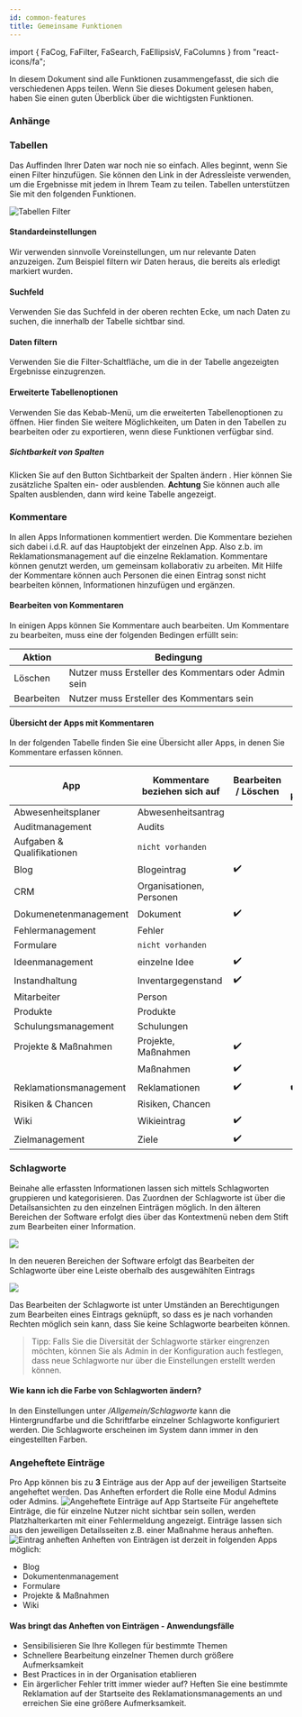 ```yaml
---
id: common-features
title: Gemeinsame Funktionen
---
```


import {
FaCog,
FaFilter,
FaSearch,
FaEllipsisV,
FaColumns
} from "react-icons/fa";

In diesem Dokument sind alle Funktionen zusammengefasst, die sich die verschiedenen Apps teilen. Wenn Sie dieses Dokument gelesen haben, haben Sie einen guten Überblick über die wichtigsten Funktionen.

### Anhänge

### Tabellen

Das Auffinden Ihrer Daten war noch nie so einfach. Alles beginnt, wenn Sie einen Filter hinzufügen.
Sie können den Link in der Adressleiste verwenden, um die Ergebnisse mit jedem in Ihrem Team zu teilen. Tabellen unterstützen Sie mit den folgenden Funktionen.

![Tabellen Filter](https://caqadmin.blob.core.windows.net/public-screenshots/manual-screenshots/basicTableFunctions_sm.gif)

#### <FaCog/> Standardeinstellungen

Wir verwenden sinnvolle Voreinstellungen, um nur relevante Daten anzuzeigen. Zum Beispiel filtern wir Daten heraus, die bereits als erledigt markiert wurden.

#### <FaSearch/> Suchfeld

Verwenden Sie das Suchfeld in der oberen rechten Ecke, um nach Daten zu suchen, die innerhalb der Tabelle sichtbar sind.

#### <FaFilter/> Daten filtern

Verwenden Sie die Filter-Schaltfläche, um die in der Tabelle angezeigten Ergebnisse einzugrenzen.

#### <FaEllipsisV/> Erweiterte Tabellenoptionen

Verwenden Sie das Kebab-Menü, um die erweiterten Tabellenoptionen zu öffnen.
Hier finden Sie weitere Möglichkeiten, um Daten in den Tabellen zu bearbeiten oder zu exportieren, wenn diese Funktionen verfügbar sind.

##### Sichtbarkeit von Spalten

Klicken Sie auf den Button Sichtbarkeit der Spalten ändern <FaColumns/>. Hier können Sie zusätzliche Spalten ein- oder ausblenden. 
**Achtung** Sie können auch alle Spalten ausblenden, dann wird keine Tabelle angezeigt.

### Kommentare

In allen Apps Informationen kommentiert werden. Die Kommentare beziehen sich dabei i.d.R. auf das Hauptobjekt der einzelnen App. Also z.b. im Reklamationsmanagement auf die einzelne Reklamation.
Kommentare können genutzt werden, um gemeinsam kollaborativ zu arbeiten. Mit Hilfe der Kommentare können auch Personen die einen Eintrag sonst nicht bearbeiten können, Informationen hinzufügen und ergänzen.

#### Bearbeiten von Kommentaren

In einigen Apps können Sie Kommentare auch bearbeiten. Um Kommentare zu bearbeiten, muss eine der folgenden Bedingen erfüllt sein:

| Aktion     | Bedingung                                            |
| ---------- | ---------------------------------------------------- |
| Löschen    | Nutzer muss Ersteller des Kommentars oder Admin sein |
| Bearbeiten | Nutzer muss Ersteller des Kommentars sein            |

#### Übersicht der Apps mit Kommentaren

In der folgenden Tabelle finden Sie eine Übersicht aller Apps, in denen Sie Kommentare erfassen können.

| App                        | Kommentare beziehen sich auf | Bearbeiten / Löschen | Antworten auf Kommentare |
| -------------------------- | ---------------------------- | -------------------- | ------------------------ |
| Abwesenheitsplaner         | Abwesenheitsantrag           |                      |
| Auditmanagement            | Audits                       |                      |
| Aufgaben & Qualifikationen | <code>nicht vorhanden</code> |                      |
| Blog                       | Blogeintrag                  | ✔️                   |
| CRM                        | Organisationen, Personen     |                      |
| Dokumenetenmanagement      | Dokument                     | ✔️                   |
| Fehlermanagement           | Fehler                       |                      |
| Formulare                  | <code>nicht vorhanden</code> |                      |
| Ideenmanagement            | einzelne Idee                | ✔️                   |
| Instandhaltung             | Inventargegenstand           | ✔️                   |
| Mitarbeiter                | Person                       |                      |
| Produkte                   | Produkte                     |                      |
| Schulungsmanagement        | Schulungen                   |                      |
| Projekte & Maßnahmen       | Projekte, Maßnahmen          | ✔️                   |
|                            | Maßnahmen                    | ✔️                   |
| Reklamationsmanagement     | Reklamationen                | ✔️                   | ✔️                       |
| Risiken & Chancen          | Risiken, Chancen             |                      |
| Wiki                       | Wikieintrag                  | ✔️                   |
| Zielmanagement             | Ziele                        | ✔️                   |

### Schlagworte

Beinahe alle erfassten Informationen lassen sich mittels Schlagworten gruppieren und kategorisieren. Das Zuordnen der Schlagworte ist über die Detailsansichten zu den einzelnen Einträgen möglich. In den älteren Bereichen der Software erfolgt dies über das Kontextmenü neben dem Stift zum Bearbeiten einer Information.

![](https://caqadmin.blob.core.windows.net/faqs/63-images/mceclip1.gif)

In den neueren Bereichen der Software erfolgt das Bearbeiten der Schlagworte über eine Leiste oberhalb des ausgewählten Eintrags

![](https://caqadmin.blob.core.windows.net/faqs/63-images/mceclip3.gif)

Das Bearbeiten der Schlagworte ist unter Umständen an Berechtigungen zum Bearbeiten eines Eintrags geknüpft, so dass es je nach vorhanden Rechten möglich sein kann, dass Sie keine Schlagworte bearbeiten können.

> Tipp: Falls Sie die Diversität der Schlagworte stärker eingrenzen möchten, können Sie als Admin in der Konfiguration auch festlegen, dass neue Schlagworte nur über die Einstellungen erstellt werden können.

#### Wie kann ich die Farbe von Schlagworten ändern?

In den Einstellungen unter _/Allgemein/Schlagworte_ kann die Hintergrundfarbe und die Schriftfarbe einzelner Schlagworte konfiguriert werden. Die Schlagworte erscheinen im System dann immer in den eingestellten Farben.

### Angeheftete Einträge

Pro App können bis zu **3** Einträge aus der App auf der jeweiligen Startseite angeheftet werden. Das Anheften erfordert die Rolle eine Modul Admins oder Admins.
![Angeheftete Einträge auf App Startseite](https://caqadmin.blob.core.windows.net/public-screenshots/manual-screenshots/Screenshot2022-04-28_pinnedItemsRow.png)
Für angeheftete Einträge, die für einzelne Nutzer nicht sichtbar sein sollen, werden Platzhalterkarten mit einer Fehlermeldung angezeigt.
Einträge lassen sich aus den jeweiligen Detailsseiten z.B. einer Maßnahme heraus anheften.
![Eintrag anheften](https://caqadmin.blob.core.windows.net/public-screenshots/manual-screenshots/Screenshot2022-04-28_pinnedItemsAction.png)
Anheften von Einträgen ist derzeit in folgenden Apps möglich:

- Blog
- Dokumentenmanagement
- Formulare
- Projekte & Maßnahmen
- Wiki

#### Was bringt das Anheften von Einträgen - Anwendungsfälle

- Sensibilisieren Sie Ihre Kollegen für bestimmte Themen
- Schnellere Bearbeitung einzelner Themen durch größere Aufmerksamkeit
- Best Practices in in der Organisation etablieren
- Ein ärgerlicher Fehler tritt immer wieder auf? Heften Sie eine bestimmte Reklamation auf der Startseite des Reklamationsmanagements an und erreichen Sie eine größere Aufmerksamkeit.
